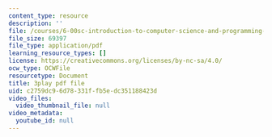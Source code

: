 ```yaml
---
content_type: resource
description: ''
file: /courses/6-00sc-introduction-to-computer-science-and-programming-spring-2011/c2759dc96d78331ffb5edc351188423d_QnAUd-em3E.pdf
file_size: 69397
file_type: application/pdf
learning_resource_types: []
license: https://creativecommons.org/licenses/by-nc-sa/4.0/
ocw_type: OCWFile
resourcetype: Document
title: 3play pdf file
uid: c2759dc9-6d78-331f-fb5e-dc351188423d
video_files:
  video_thumbnail_file: null
video_metadata:
  youtube_id: null
---
```


